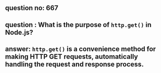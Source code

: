 
      
## question no: 667

## question : What is the purpose of `http.get()` in Node.js?

## answer: `http.get()` is a convenience method for making HTTP GET requests, automatically handling the request and response process.
      